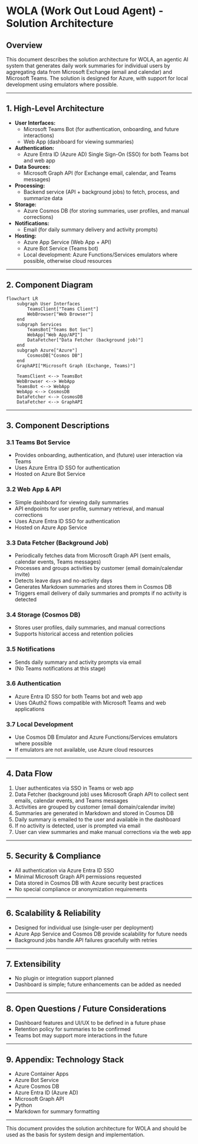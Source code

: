 # WOLA (Work Out Loud Agent) - Solution Architecture

## Overview
This document describes the solution architecture for WOLA, an agentic AI system that generates daily work summaries for individual users by aggregating data from Microsoft Exchange (email and calendar) and Microsoft Teams. The solution is designed for Azure, with support for local development using emulators where possible.

---

## 1. High-Level Architecture

- **User Interfaces:**
  - Microsoft Teams Bot (for authentication, onboarding, and future interactions)
  - Web App (dashboard for viewing summaries)
- **Authentication:**
  - Azure Entra ID (Azure AD) Single Sign-On (SSO) for both Teams bot and web app
- **Data Sources:**
  - Microsoft Graph API (for Exchange email, calendar, and Teams messages)
- **Processing:**
  - Backend service (API + background jobs) to fetch, process, and summarize data
- **Storage:**
  - Azure Cosmos DB (for storing summaries, user profiles, and manual corrections)
- **Notifications:**
  - Email (for daily summary delivery and activity prompts)
- **Hosting:**
  - Azure App Service (Web App + API)
  - Azure Bot Service (Teams bot)
  - Local development: Azure Functions/Services emulators where possible, otherwise cloud resources

---

## 2. Component Diagram

```mermaid
flowchart LR
    subgraph User Interfaces
        TeamsClient["Teams Client"]
        WebBrowser["Web Browser"]
    end
    subgraph Services
        TeamsBot["Teams Bot Svc"]
        WebApp["Web App/API"]
        DataFetcher["Data Fetcher (background job)"]
    end
    subgraph Azure["Azure"]
        CosmosDB["Cosmos DB"]
    end
    GraphAPI["Microsoft Graph (Exchange, Teams)"]

    TeamsClient <--> TeamsBot
    WebBrowser <--> WebApp
    TeamsBot <--> WebApp
    WebApp <--> CosmosDB
    DataFetcher <--> CosmosDB
    DataFetcher <--> GraphAPI
```

---

## 3. Component Descriptions

### 3.1 Teams Bot Service
- Provides onboarding, authentication, and (future) user interaction via Teams
- Uses Azure Entra ID SSO for authentication
- Hosted on Azure Bot Service

### 3.2 Web App & API
- Simple dashboard for viewing daily summaries
- API endpoints for user profile, summary retrieval, and manual corrections
- Uses Azure Entra ID SSO for authentication
- Hosted on Azure App Service

### 3.3 Data Fetcher (Background Job)
- Periodically fetches data from Microsoft Graph API (sent emails, calendar events, Teams messages)
- Processes and groups activities by customer (email domain/calendar invite)
- Detects leave days and no-activity days
- Generates Markdown summaries and stores them in Cosmos DB
- Triggers email delivery of daily summaries and prompts if no activity is detected

### 3.4 Storage (Cosmos DB)
- Stores user profiles, daily summaries, and manual corrections
- Supports historical access and retention policies

### 3.5 Notifications
- Sends daily summary and activity prompts via email
- (No Teams notifications at this stage)

### 3.6 Authentication
- Azure Entra ID SSO for both Teams bot and web app
- Uses OAuth2 flows compatible with Microsoft Teams and web applications

### 3.7 Local Development
- Use Cosmos DB Emulator and Azure Functions/Services emulators where possible
- If emulators are not available, use Azure cloud resources

---

## 4. Data Flow

1. User authenticates via SSO in Teams or web app
2. Data Fetcher (background job) uses Microsoft Graph API to collect sent emails, calendar events, and Teams messages
3. Activities are grouped by customer (email domain/calendar invite)
4. Summaries are generated in Markdown and stored in Cosmos DB
5. Daily summary is emailed to the user and available in the dashboard
6. If no activity is detected, user is prompted via email
7. User can view summaries and make manual corrections via the web app

---

## 5. Security & Compliance
- All authentication via Azure Entra ID SSO
- Minimal Microsoft Graph API permissions requested
- Data stored in Cosmos DB with Azure security best practices
- No special compliance or anonymization requirements

---

## 6. Scalability & Reliability
- Designed for individual use (single-user per deployment)
- Azure App Service and Cosmos DB provide scalability for future needs
- Background jobs handle API failures gracefully with retries

---

## 7. Extensibility
- No plugin or integration support planned
- Dashboard is simple; future enhancements can be added as needed

---

## 8. Open Questions / Future Considerations
- Dashboard features and UI/UX to be defined in a future phase
- Retention policy for summaries to be confirmed
- Teams bot may support more interactions in the future

---

## 9. Appendix: Technology Stack
- Azure Container Apps
- Azure Bot Service
- Azure Cosmos DB
- Azure Entra ID (Azure AD)
- Microsoft Graph API
- Python
- Markdown for summary formatting

---

This document provides the solution architecture for WOLA and should be used as the basis for system design and implementation.
